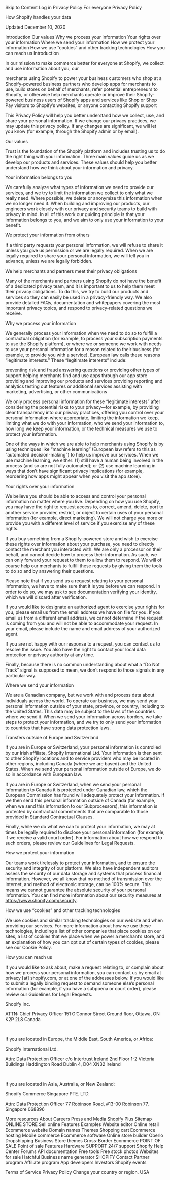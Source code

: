 Skip to Content
Log in
Privacy Policy
For everyone
Privacy Policy

How Shopify handles your data

Updated December 10, 2020

Introduction
Our values
Why we process your information
Your rights over your information
Where we send your information
How we protect your information
How we use “cookies” and other tracking technologies
How you can reach us
Introduction

In our mission to make commerce better for everyone at Shopify, we collect and use information about you, our

merchants using Shopify to power your business
customers who shop at a Shopify-powered business
partners who develop apps for merchants to use, build stores on behalf of merchants, refer potential entrepreneurs to Shopify, or otherwise help merchants operate or improve their Shopify-powered business
users of Shopify apps and services like Shop or Shop Pay
visitors to Shopify’s websites, or anyone contacting Shopify support

This Privacy Policy will help you better understand how we collect, use, and share your personal information. If we change our privacy practices, we may update this privacy policy. If any changes are significant, we will let you know (for example, through the Shopify admin or by email).

Our values

Trust is the foundation of the Shopify platform and includes trusting us to do the right thing with your information. Three main values guide us as we develop our products and services. These values should help you better understand how we think about your information and privacy.

Your information belongs to you

We carefully analyze what types of information we need to provide our services, and we try to limit the information we collect to only what we really need. Where possible, we delete or anonymize this information when we no longer need it. When building and improving our products, our engineers work closely with our privacy and security teams to build with privacy in mind. In all of this work our guiding principle is that your information belongs to you, and we aim to only use your information to your benefit.

We protect your information from others

If a third party requests your personal information, we will refuse to share it unless you give us permission or we are legally required. When we are legally required to share your personal information, we will tell you in advance, unless we are legally forbidden.

We help merchants and partners meet their privacy obligations

Many of the merchants and partners using Shopify do not have the benefit of a dedicated privacy team, and it is important to us to help them meet their privacy obligations. To do this, we try to build our products and services so they can easily be used in a privacy-friendly way. We also provide detailed FAQs, documentation and whitepapers covering the most important privacy topics, and respond to privacy-related questions we receive.

Why we process your information

We generally process your information when we need to do so to fulfill a contractual obligation (for example, to process your subscription payments to use the Shopify platform), or where we or someone we work with needs to use your personal information for a reason related to their business (for example, to provide you with a service). European law calls these reasons “legitimate interests.” These “legitimate interests” include:

preventing risk and fraud
answering questions or providing other types of support
helping merchants find and use apps through our app store
providing and improving our products and services
providing reporting and analytics
testing out features or additional services
assisting with marketing, advertising, or other communications

We only process personal information for these “legitimate interests” after considering the potential risks to your privacy—for example, by providing clear transparency into our privacy practices, offering you control over your personal information where appropriate, limiting the information we keep, limiting what we do with your information, who we send your information to, how long we keep your information, or the technical measures we use to protect your information.

One of the ways in which we are able to help merchants using Shopify is by using techniques like “machine learning” (European law refers to this as “automated decision-making”) to help us improve our services. When we use machine learning, we either: (1) still have a human being involved in the process (and so are not fully automated); or (2) use machine learning in ways that don’t have significant privacy implications (for example, reordering how apps might appear when you visit the app store).

Your rights over your information

We believe you should be able to access and control your personal information no matter where you live. Depending on how you use Shopify, you may have the right to request access to, correct, amend, delete, port to another service provider, restrict, or object to certain uses of your personal information (for example, direct marketing). We will not charge you more or provide you with a different level of service if you exercise any of these rights.

If you buy something from a Shopify-powered store and wish to exercise these rights over information about your purchase, you need to directly contact the merchant you interacted with. We are only a processor on their behalf, and cannot decide how to process their information. As such, we can only forward your request to them to allow them to respond. We will of course help our merchants to fulfill these requests by giving them the tools to do so and by answering their questions.

Please note that if you send us a request relating to your personal information, we have to make sure that it is you before we can respond. In order to do so, we may ask to see documentation verifying your identity, which we will discard after verification.

If you would like to designate an authorized agent to exercise your rights for you, please email us from the email address we have on file for you. If you email us from a different email address, we cannot determine if the request is coming from you and will not be able to accommodate your request. In your email, please include the name and email address of your authorized agent.

If you are not happy with our response to a request, you can contact us to resolve the issue. You also have the right to contact your local data protection or privacy authority at any time.

Finally, because there is no common understanding about what a “Do Not Track” signal is supposed to mean, we don’t respond to those signals in any particular way.

Where we send your information

We are a Canadian company, but we work with and process data about individuals across the world. To operate our business, we may send your personal information outside of your state, province, or country, including to the United States. This data may be subject to the laws of the countries where we send it. When we send your information across borders, we take steps to protect your information, and we try to only send your information to countries that have strong data protection laws.

Transfers outside of Europe and Switzerland

If you are in Europe or Switzerland, your personal information is controlled by our Irish affiliate, Shopify International Ltd. Your information is then sent to other Shopify locations and to service providers who may be located in other regions, including Canada (where we are based) and the United States. When we send your personal information outside of Europe, we do so in accordance with European law.

If you are in Europe or Switzerland, when we send your personal information to Canada it is protected under Canadian law, which the European Commission has found will adequately protect your information. If we then send this personal information outside of Canada (for example, when we send this information to our Subprocessors), this information is protected by contractual commitments that are comparable to those provided in Standard Contractual Clauses.

Finally, while we do what we can to protect your information, we may at times be legally required to disclose your personal information (for example, if we receive a valid court order). For information about how we respond to such orders, please review our Guidelines for Legal Requests.

How we protect your information

Our teams work tirelessly to protect your information, and to ensure the security and integrity of our platform. We also have independent auditors assess the security of our data storage and systems that process financial information. However, we all know that no method of transmission over the Internet, and method of electronic storage, can be 100% secure. This means we cannot guarantee the absolute security of your personal information. You can find more information about our security measures at https://www.shopify.com/security.

How we use “cookies” and other tracking technologies

We use cookies and similar tracking technologies on our website and when providing our services. For more information about how we use these technologies, including a list of other companies that place cookies on our sites, a list of cookies that we place when we power a merchant’s store, and an explanation of how you can opt out of certain types of cookies, please see our Cookie Policy.

How you can reach us

If you would like to ask about, make a request relating to, or complain about how we process your personal information, you can contact us by email at privacy [at] shopify.com, or at one of the addresses below. If you would like to submit a legally binding request to demand someone else’s personal information (for example, if you have a subpoena or court order), please review our Guidelines for Legal Requests.

Shopify Inc.


ATTN: Chief Privacy Officer
151 O’Connor Street
Ground floor,
Ottawa, ON K2P 2L8
Canada

   

If you are located in Europe, the Middle East, South America, or Africa:

Shopify International Ltd.


Attn: Data Protection Officer
c/o Intertrust Ireland
2nd Floor 1-2 Victoria Buildings
Haddington Road
Dublin 4, D04 XN32
Ireland

   

If you are located in Asia, Australia, or New Zealand:

Shopify Commerce Singapore PTE. LTD.


Attn: Data Protection Officer
77 Robinson Road,
#13-00 Robinson 77,
Singapore 068896

More resources
About Careers Press and Media Shopify Plus Sitemap
ONLINE STORE
Sell online
Features
Examples
Website editor
Online retail
Ecommerce website
Domain names
Themes
Shopping cart
Ecommerce hosting
Mobile commerce
Ecommerce software
Online store builder
Oberlo
Dropshipping Business
Store themes
Cross-Border Ecommerce
POINT OF SALE
Point of sale
Features
Hardware
SUPPORT
24/7 support
Shopify Help Center
Forums
API documentation
Free tools
Free stock photos
Websites for sale
Hatchful
Business name generator
SHOPIFY
Contact
Partner program
Affiliate program
App developers
Investors
Shopify events
 
 
 
 
 
Terms of Service Privacy Policy 
Change your country or region.
USA